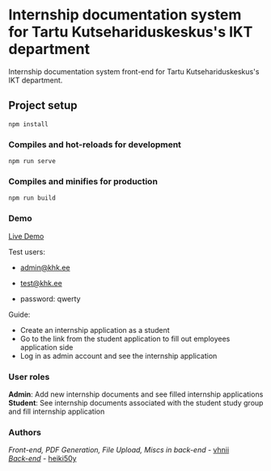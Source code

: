 # Internship documentation system for Tartu Kutsehariduskeskus's IKT department

Internship documentation system front-end for Tartu Kutsehariduskeskus's IKT department.


## Project setup
```
npm install
```

### Compiles and hot-reloads for development
```
npm run serve
```

### Compiles and minifies for production
```
npm run build
```

### Demo
[Live Demo](https://fierce-peak-62472.herokuapp.com/)

Test users:  
- admin@khk.ee 
- test@khk.ee  

- password: qwerty

Guide:
- Create an internship application as a student
- Go to the link from the student application to fill out employees application side
- Log in as admin account and see the internship application

### User roles  
**Admin**: Add new internship documents and see filled internship applications  
**Student**: See internship documents associated with the student study group and fill internship application

### Authors
*Front-end, PDF Generation, File Upload, Miscs in back-end* - [vhnii](https://www.github.com/vhnii)  
[*Back-end*](https://github.com/heiki50y/ikt_2)  - [heiki50y](https://www.github.com/heiki50y)
